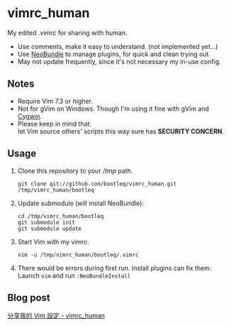 vimrc_human
===========

My edited _.vimrc_ for sharing with human.

- Use comments, make it easy to understand. (not implemented yet...)
- Use [NeoBundle](https://github.com/Shougo/neobundle.vim) to manage plugins, for quick and clean trying out.
- May not update frequently, since it's not necessary my in-use config.

Notes
--
- Require Vim 7.3 or higher.
- Not for gVim on Windows. Though I'm using it fine with gVim and [Cygwin](http://www.cygwin.com/).
- Please keep in mind that:  
  let Vim source others' scripts this way sure has **SECURITY CONCERN**.

Usage
--
1. Clone this repository to your _/tmp_ path.

    `git clone git://github.com/bootleq/vimrc_human.git /tmp/vimrc_human/bootleq`

2. Update submodule (will install NeoBundle):

    ```
    cd /tmp/vimrc_human/bootleq
    git submodule init
    git submodule update
    ```

3. Start Vim with my vimrc.

    `vim -u /tmp/vimrc_human/bootleq/.vimrc`

4. There would be errors during first run. Install plugins can fix them:  
   Launch `vim` and run `:NeoBundleInstall`

Blog post
--
[分享我的 Vim 設定 - vimrc_human](http://bootleq.blogspot.com/2011/06/vim-vimrchuman.html)
